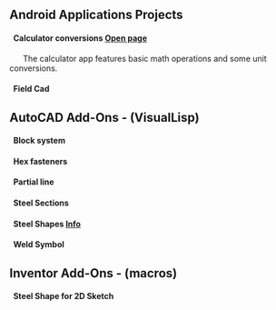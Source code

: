 ## **Android Applications Projects**  
#### &nbsp; **Calculator conversions**  [Open page](https://michelvilleneuve.github.io/CalcConv/)  
&nbsp; &nbsp; &nbsp;  The calculator app features basic math operations and some unit conversions.  
#### &nbsp; **Field Cad**

## **AutoCAD Add-Ons** - (VisualLisp)
#### &nbsp; Block system  
#### &nbsp; Hex fasteners  
#### &nbsp; Partial line  
#### &nbsp; Steel Sections  
#### &nbsp; Steel Shapes  [Info](https://addcom.github.io/Structural-Steel-Shape/readme.md)  
#### &nbsp; Weld Symbol  

## **Inventor Add-Ons** - (macros)  
#### &nbsp; Steel Shape for 2D Sketch  
